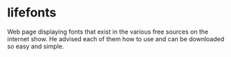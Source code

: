 # lifefonts
Web page displaying fonts that exist in the various free sources on the internet show. 
He advised each of them how to use and can be downloaded so easy and simple.
